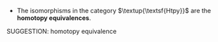 -  The isomorphisms in the category $\textup{\textsf{Htpy}}$ are the **homotopy equivalences**.

SUGGESTION: homotopy equivalence